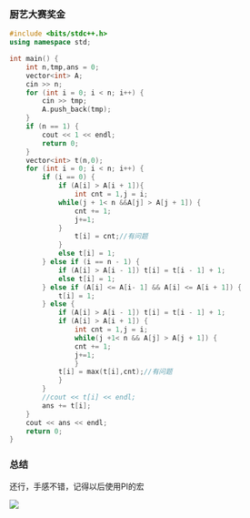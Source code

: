 ### 厨艺大赛奖金

```c++
#include <bits/stdc++.h>
using namespace std;

int main() {
    int n,tmp,ans = 0;
    vector<int> A;
    cin >> n;
    for (int i = 0; i < n; i++) {
        cin >> tmp;
        A.push_back(tmp);
    }
    if (n == 1) {
        cout << 1 << endl;
        return 0;
    }
    vector<int> t(n,0);
    for (int i = 0; i < n; i++) {
        if (i == 0) {
            if (A[i] > A[i + 1]){
                int cnt = 1,j = i;
            while(j + 1< n &&A[j] > A[j + 1]) {
                cnt += 1;
                j+=1;
            }
                t[i] = cnt;//有问题
            }
            else t[i] = 1;
        } else if (i == n - 1) {
            if (A[i] > A[i - 1]) t[i] = t[i - 1] + 1;
            else t[i] = 1;
        } else if (A[i] <= A[i- 1] && A[i] <= A[i + 1]) {
            t[i] = 1;
        } else {
            if (A[i] > A[i - 1]) t[i] = t[i - 1] + 1;
            if (A[i] > A[i + 1]) {
                int cnt = 1,j = i;
                while(j +1< n && A[j] > A[j + 1]) {
                cnt += 1;
                j+=1;
                }
            t[i] = max(t[i],cnt);//有问题
            }
        }
        //cout << t[i] << endl;
        ans += t[i];
    }
    cout << ans << endl;
    return 0;
}
```



### 总结

还行，手感不错，记得以后使用PI的宏

![](https://img-blog.csdn.net/20180619172307367?watermark/2/text/aHR0cHM6Ly9ibG9nLmNzZG4ubmV0L2pxMTQ5MTA2MzYwNw==/font/5a6L5L2T/fontsize/400/fill/I0JBQkFCMA==/dissolve/70)


